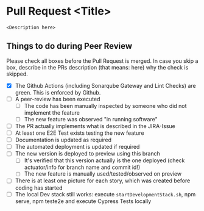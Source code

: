 # Pull Request \<Title>
`<Description here>`
## Things to do during Peer Review
Please check all boxes before the Pull Request is merged. In case you skip a box, describe in the PRs description (that means: here) why the check is skipped.
- [x] The Github Actions (including Sonarqube Gateway and Lint Checks) are green. This is enforced by Github. 
- [ ] A peer-review has been executed
  - [ ] The code has been manually inspected by someone who did not implement the feature
  - [ ] The new feature was observed "in running software"
- [ ] The PR actually implements what is described in the JIRA-Issue
- [ ] At least one E2E Test exists testing the new feature
- [ ] Documentation is updated as required
- [ ] The automated deployment is updated if required
- [ ] The new version is deployed to preview using this branch
  - [ ] It's verified that this version actually is the one deployed (check actuator/info for branch name and commit id!)
  - [ ] The new feature is manually used/tested/observed on preview
- [ ] There is at least one picture for each story, which was created before coding has started
- [ ] The local Dev stack still works: execute `startDevelopmentStack.sh`, npm serve, npm teste2e and execute Cypress Tests locally

